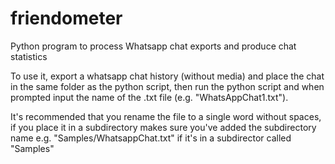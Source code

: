 # friendometer
Python program to process Whatsapp chat exports and produce chat statistics

To use it, export a whatsapp chat history (without media) and place the chat in the same folder as the python script, then run the python script and when prompted input the name of the .txt file (e.g. "WhatsAppChat1.txt").

It's recommended that you rename the file to a single word without spaces, if you place it in a subdirectory makes sure you've added the subdirectory name e.g. "Samples/WhatsappChat.txt" if it's in a subdirector called "Samples"
